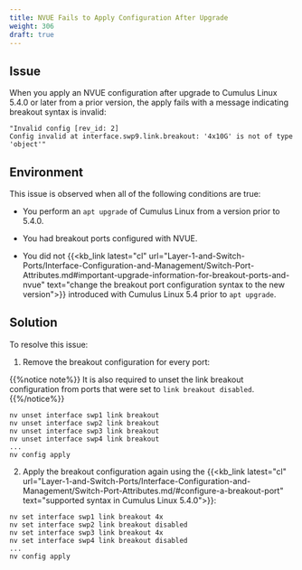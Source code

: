 ```yaml
---
title: NVUE Fails to Apply Configuration After Upgrade
weight: 306
draft: true
---
```


## Issue

When you apply an NVUE configuration after upgrade to Cumulus Linux 5.4.0 or later from a prior version, the apply fails with a message indicating breakout syntax is invalid:

```
"Invalid config [rev_id: 2]
Config invalid at interface.swp9.link.breakout: '4x10G' is not of type 'object'"
```

## Environment

This issue is observed when all of the following conditions are true:

- You perform an `apt upgrade` of Cumulus Linux from a version prior to 5.4.0.

- You had breakout ports configured with NVUE.

- You did not {{<kb_link latest="cl" url="Layer-1-and-Switch-Ports/Interface-Configuration-and-Management/Switch-Port-Attributes.md#important-upgrade-information-for-breakout-ports-and-nvue" text="change the breakout port configuration syntax to the new version">}} introduced with Cumulus Linux 5.4 prior to `apt upgrade`.

## Solution

To resolve this issue:

1. Remove the breakout configuration for every port:

{{%notice note%}}
It is also required to unset the link breakout configuration from ports that were set to `link breakout disabled`.
{{%/notice%}}

```
nv unset interface swp1 link breakout
nv unset interface swp2 link breakout
nv unset interface swp3 link breakout
nv unset interface swp4 link breakout
...
nv config apply
```

2. Apply the breakout configuration again using the {{<kb_link latest="cl" url="Layer-1-and-Switch-Ports/Interface-Configuration-and-Management/Switch-Port-Attributes.md/#configure-a-breakout-port" text="supported syntax in Cumulus Linux 5.4.0">}}:

```
nv set interface swp1 link breakout 4x
nv set interface swp2 link breakout disabled
nv set interface swp3 link breakout 4x
nv set interface swp4 link breakout disabled
...
nv config apply
```